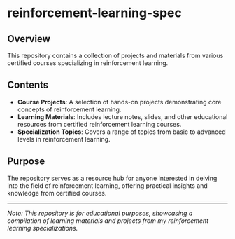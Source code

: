 # reinforcement-learning-spec

## Overview
This repository contains a collection of projects and materials from various certified courses specializing in reinforcement learning.

## Contents
- **Course Projects**: A selection of hands-on projects demonstrating core concepts of reinforcement learning.
- **Learning Materials**: Includes lecture notes, slides, and other educational resources from certified reinforcement learning courses.
- **Specialization Topics**: Covers a range of topics from basic to advanced levels in reinforcement learning.

## Purpose
The repository serves as a resource hub for anyone interested in delving into the field of reinforcement learning, offering practical insights and knowledge from certified courses.

---

*Note: This repository is for educational purposes, showcasing a compilation of learning materials and projects from my reinforcement learning specializations.*
